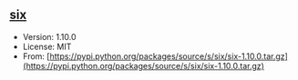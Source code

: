 [six](https://pythonhosted.org/six/)
------

* Version: 1.10.0
* License: MIT
* From: [https://pypi.python.org/packages/source/s/six/six-1.10.0.tar.gz](https://pypi.python.org/packages/source/s/six/six-1.10.0.tar.gz)
